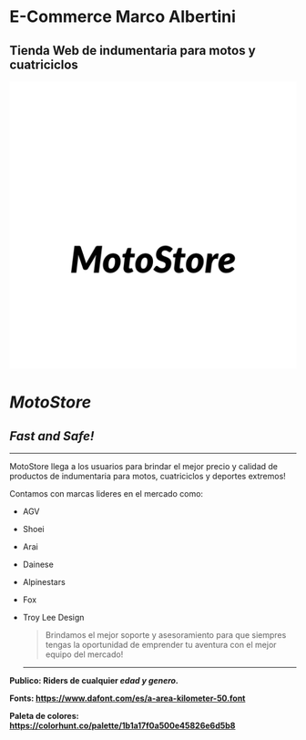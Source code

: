 # E-Commerce Marco Albertini
## Tienda Web de indumentaria para motos y cuatriciclos
![MotoStoreLogo](assets/images/MotoStore-logos_white.png)
#     *MotoStore*


## *Fast and Safe!*
---
MotoStore llega a los usuarios para brindar el mejor precio y calidad de productos de indumentaria para motos, cuatriciclos y deportes extremos!

Contamos con marcas lideres en el mercado como:
- AGV
- Shoei
- Arai
- Dainese
- Alpinestars
- Fox
- Troy Lee Design
  
  > Brindamos el mejor soporte y asesoramiento para que siempres tengas la oportunidad de emprender tu aventura con el mejor equipo del mercado!

  ---
**Publico: Riders de cualquier *edad y genero.***

**Fonts: https://www.dafont.com/es/a-area-kilometer-50.font**

**Paleta de colores: https://colorhunt.co/palette/1b1a17f0a500e45826e6d5b8**



   



